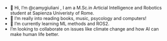 - 👋 Hi, I’m @camygiuliani , I am a M.Sc.in Articial Intelligence and Robotics student at Sapienza Univeristy of Rome.
- 👀 I’m really into reading books, music, psycology and computers!
- 🌱 I’m currently learning ML methods and ROS2.
-  I’m looking to collaborate on issues like climate change and how AI can make human life better.

<!---
camygiuliani/camygiuliani is a ✨ special ✨ repository because its `README.md` (this file) appears on your GitHub profile.
You can click the Preview link to take a look at your changes.
--->
